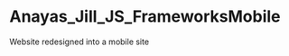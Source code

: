 Anayas_Jill_JS_FrameworksMobile
===============================

Website redesigned into a mobile site
